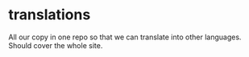 # translations
All our copy in one repo so that we can translate into other languages. Should cover the whole site.

